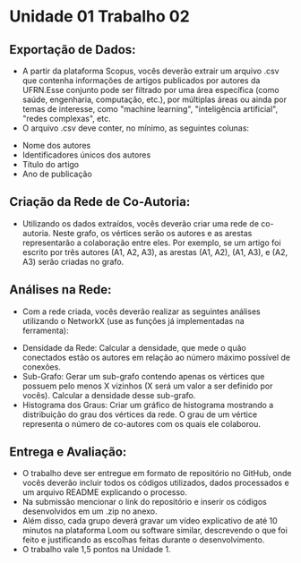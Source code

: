 # Unidade 01 Trabalho 02

## Exportação de Dados:
* A partir da plataforma Scopus, vocês deverão extrair um arquivo .csv que contenha informações de artigos
publicados por autores da UFRN.Esse conjunto pode ser filtrado por uma área específica (como saúde,
engenharia, computação, etc.), por múltiplas áreas ou ainda por temas
de interesse, como "machine learning", "inteligência artificial", "redes
complexas", etc.
* O arquivo .csv deve conter, no mínimo, as seguintes colunas:
- Nome dos autores
- Identificadores únicos dos autores
- Título do artigo
- Ano de publicação

## Criação da Rede de Co-Autoria:
* Utilizando os dados extraídos, vocês deverão criar uma rede de
co-autoria. Neste grafo, os vértices serão os autores e as arestas
representarão a colaboração entre eles. Por exemplo, se um artigo foi
escrito por três autores (A1, A2, A3), as arestas (A1, A2), (A1, A3), e (A2, A3)
serão criadas no grafo.

## Análises na Rede:
* Com a rede criada, vocês deverão realizar as seguintes análises
utilizando o NetworkX (use as funções já implementadas na ferramenta):
- Densidade da Rede: Calcular a densidade, que mede o quão
conectados estão os autores em relação ao número máximo
possível de conexões.
- Sub-Grafo: Gerar um sub-grafo contendo apenas os vértices que
possuem pelo menos X vizinhos (X será um valor a ser definido por
vocês). Calcular a densidade desse sub-grafo.
- Histograma dos Graus: Criar um gráfico de histograma mostrando
a distribuição do grau dos vértices da rede. O grau de um vértice
representa o número de co-autores com os quais ele colaborou.

## Entrega e Avaliação:
* O trabalho deve ser entregue em formato de repositório no GitHub,
onde vocês deverão incluir todos os códigos utilizados, dados
processados e um arquivo README explicando o processo.
* Na submissão mencionar o link do repositório e inserir os códigos
desenvolvidos em um .zip no anexo.
* Além disso, cada grupo deverá gravar um vídeo explicativo de até 10
minutos na plataforma Loom ou software similar, descrevendo o que foi
feito e justificando as escolhas feitas durante o desenvolvimento.
* O trabalho vale 1,5 pontos na Unidade 1.
